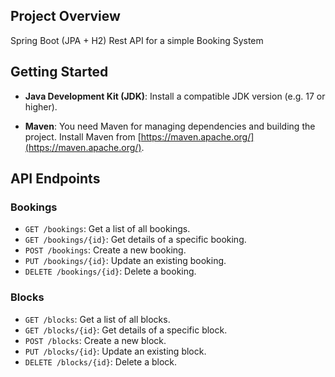 ## Project Overview

Spring Boot (JPA + H2) Rest API for a simple Booking System

## Getting Started

- **Java Development Kit (JDK)**: Install a compatible JDK version (e.g. 17 or higher).

- **Maven**: You need Maven for managing dependencies and building the project. Install Maven from [https://maven.apache.org/](https://maven.apache.org/).


## API Endpoints


### Bookings

- `GET /bookings`: Get a list of all bookings.
- `GET /bookings/{id}`: Get details of a specific booking.
- `POST /bookings`: Create a new booking.
- `PUT /bookings/{id}`: Update an existing booking.
- `DELETE /bookings/{id}`: Delete a booking.

### Blocks

- `GET /blocks`: Get a list of all blocks.
- `GET /blocks/{id}`: Get details of a specific block.
- `POST /blocks`: Create a new block.
- `PUT /blocks/{id}`: Update an existing block.
- `DELETE /blocks/{id}`: Delete a block.